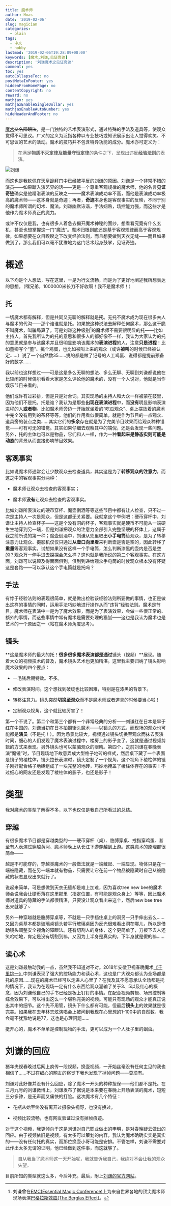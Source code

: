 ```yaml
---
title: 魔术师
author: Hoas
date: '2019-02-06'
slug: magician
categories:
  - plain
tags:
  - 中文
  - hobby
lastmod: '2019-02-06T19:28:09+08:00'
keywords: [魔术,刘谦,见证奇迹]
description: '刘谦魔术之见证奇迹'
comment: yes
toc: yes
autoCollapseToc: no
postMetaInFooter: yes
hiddenFromHomePage: no
contentCopyright: no
reward: no
mathjax: yes
mathjaxEnableSingleDollar: yes
mathjaxEnableAutoNumber: yes
hideHeaderAndFooter: no
---
```

[魔术](https://zh.wikipedia.org/wiki/%E9%AD%94%E8%A1%93)~~又名障眼法~~，是一门独特的艺术表演形式，通过特殊的手法及道具等，使观众觉得不可思议。广义的定义为泛指各种以专业技巧或知识展示出让人觉得欢笑、不可思议的艺术的活动。魔术的技巧并不包含特异功能的成分。魔术亦可定义为：

> 在满足**物质不灭定律及能量守恒定律**的条件之下，呈现出违反**经验法则**的表演。

![刘谦](http://www.lu-chen.com/pic/banner/b1_20110715145712.jpg)

而这也是我钦佩在[天皇跪拜门](https://baike.baidu.com/item/%E5%88%98%E8%B0%A6%E8%B7%AA%E6%8B%9C%E9%97%A8/19308275?fromtitle=%E5%88%98%E8%B0%A6%E8%B7%AA%E6%8B%9C%E6%97%A5%E6%9C%AC%E5%A4%A9%E7%9A%87%E4%BA%8B%E4%BB%B6&fromid=7635403)中已经被平反的[刘谦](https://zh.wikipedia.org/wiki/%E5%8A%89%E8%AC%99_(%E9%AD%94%E8%A1%93%E5%B8%AB))的原因。刘谦是一个非常不错的演员——如果踏入演艺界的话——更是一个尊重客观规律的魔术师，他的名言**见证奇迹**确实是他精湛表演的反映之一——魔术表演成功率不高，而他是表演成功率极高的魔术师——这本身就是奇迹；再者，**奇迹**本身也是客观事实的反映，不同于别的魔术师所谓的幻术、魔法。刘谦幽默诙谐，手法娴熟，场控能力强，而这些才是他作为魔术师真正的魔力。

或许不仅仅是我，也有很多人着急去揭开魔术神秘的面纱，想看看究竟有什么玄机，甚至也想掌握这一门“魔法”。魔术归根到底还是基于客观规律而高于客观规律，如果想要在众目睽睽之下改变经验法则，而且想要做到天衣无缝——而且如果做到了，那么我们可以毫不犹豫地为这门艺术起身鼓掌，见证奇迹。
<!--more-->

# 概述

  以下均是个人想法，写在这里，一是为行文流畅，而是为了更好地阐述我所想表达的思想。（嘿兄弟，1000000米长刀不好收啊！我不是魔术师！）

## 托

  一切魔术都有解释，但是共同又无聊的解释就是**托**。无托不魔术成为现在很多~~大~~人与魔术的代沟——那个谁谁就是托。如果按这种说法去解释任何魔术，那么这干脆不叫魔术，叫骗局算了。可是刘谦这种级别[^n]的魔术师不需要很明显的托——比如主持人。首先我所认为的托的意思和很多人的都好像不一样，我认为大家认为的托的意思就是参与该魔术并且很明显影响该魔术的**表演进程**的人，注意**只是进程**！比如董卿写个“董”、挑个鸡蛋，也比如被叫上来的观众（或许**被叫**的时候已经被认定……）说了一个自然数35……挑的都是做了记号的人工鸡蛋、说得都是提前预备好的数字……
  
[^n]: 刘谦曾在[EMC(Essential Magic Conference)](http://essentialmagicconference.com/)上为来自世界各地的顶尖魔术师现场表演[巴格拉斯效应(The Berglas Effect)](https://www.bilibili.com/video/av114308?from=search&seid=14976995045990659769)。

  我以前也这样想过——可是这是多么无聊的想法、多么无聊、无聊到刘谦都说他在比较闲的时候偶尔看看大家是怎么评论他的魔术的，没有一个人说对，他就是当作娱乐节目来看的。

  他们或许有过彩排，但是只是对台词。其实现场的主持人和大众一样被蒙在鼓里，因为他们不是托。托是谁？我认为是那些**出现在表演进程**中，而**没有**明显影响表演进程的人**或者物**。比如魔术师旁边一开始就坐着的“吃瓜观众”、桌上摆放着的魔术中完全没有用到的茶杯等等。他们的作用看似很简单，就是作为节目的一点观众、道具旁的装点之类……其实它们的**多余**存在就是为了完美节目效果而给观众种种错觉——可有可无的错觉。其实如果仔细去观察其中的端倪，还是会发现一些问题。另外，托的主体也可以是物品，它们和人一样，作为一种**看起来是静态实则可能是动态**的背景从而直接影响节目效果。

## 客观事实

  比如说魔术师通常会让少数观众去检查道具，其实这是为了**转移观众的注意力**，而这之中的客观事实分两种：
  
  * 魔术师让观众去检查的客观事实；
  
  * 魔术师**没有**让观众去检查的客观事实。
  
  比如刘谦所表演过的硬币穿杯、魔壶倒酒等等这些节目中都有让人检查，只不过一次是主持人一次是观众，但是这都无关紧要。我就拿这个举例吧：硬币穿杯中，刘谦让主持人检查杯子——这是个没有洞的杯子，客观事实就是硬币不可能从一端硬生生地穿到另一端，但是刘谦把观众的注意力全部引入完整坚硬的杯体上，这属于我之前所说的第一种；魔壶倒酒中，刘谦从兜里取出**小手电筒**给观众，是为了转移注意力让观众、摄影机仅仅只通过**从壶口向里看**来判断壶是否是空的，因此转移了**重量**等客观事实。试想如果没有这样一个手电筒，怎么判断漆黑的壶内是否是空的？观众万一伸手进去探探会怎么样？这也就是我所说的第二个客观事实。在这方面，刘谦可以说顾及得面面俱到，俱到到递给观众手电筒的时候观众根本没有怀疑这是套路——可以承认这个手电筒就是托吗？
  
## 手法

  有悖于经验法则的表现很简单，就是做出检验该经验法则所要做的事情，也正是做出这样的事情的同时，运用手法巧妙地进行操作从而“违背”经验法则。魔术是节目，魔术师在表演中一是为了魔术效果，而是为了表演效果，会做一些很正常的、额外的事情，而这些事情中常有魔术是需要处理的猫腻——这也是我认为魔术也是艺术的一个原因之一（站在魔术师角度思考）。

## 镜头

  **这是魔术师的最大的托！**很多很多魔术表演都是通过**镜头（视频）**展现。随着大众的视频技术的普及，魔术镜头艺术也更加精湛。这里我主要归纳了镜头影响魔术效果的四个要点：
  
  * 一毛钱后期特效。不多。
  
  * 修改表演时间。这个想找到破绽也比较困难，特别是在漆黑的背景下。
  
  * 转移注意力。镜头突然**切换至观众**而不是魔术师或者道具的时候要当心啦！
  
  * 定制观众视角。这个就比较厉害了！
  
  第一个不说了。第二个和第三个都有一个非常经典的分析——刘谦红在日本是早于红在中国的，刘谦当初在日本拍摄街头魔术——以镜头的方式，而现场的观众也可能都是**演员**（不是托！）。因为场景比较大，视频通过镜头切换至观众而抹去表演时间，细心的人们发现了魔术表演过程中，楼房上的影子变了。这就是通过视频剪辑的方式来表现。另外镜头也可以蒙骗观众的眼睛。第四个，之前刘谦在春晚表演“魔镜”时，节目现场地下故意弄成大型格子地砖的样式，然后桌下藏了一个表面是镜子的棱柱体，镜头拉长表演时，镜头定制了一个视角，这个视角下棱柱体的镜子刚好配合格子地砖组成了一块完整的地砖，巧妙地掩盖了棱柱体存在的事实！不过细心的网友还是发现了棱柱体的影子，也还是影子！

# 类型

  我对魔术的类型了解得不多，以下也仅仅是我自己所看过的总结。

## 穿越

  有很多魔术节目都是穿越类型的——硬币穿杯（桌）、胳膊穿桌、戒指穿鸡蛋、甚至有人表演过穿越黄河、魔术师晚上从长江下游穿越到上游。这类魔术的原理都很简单——
  
  越是不可能穿的，穿越类魔术的一般做法就是一端藏起、一端显现。物体只是在一端被隐藏，而在另一端本就有物品，只需要让它在前一个物品被隐藏时自己从被隐藏的状态显现出来就行了。
  
  说起来简单，可是想做到天衣无缝却是难上加难，因为喜欢tree new bee的魔术师会说我会让硬币落在这里那里（指定位置，有可能是观众身上）等等，因此魔术师对道具的隐藏的手法都很精湛，只要没让观众看出来这个，然后new bee tree出来就够了~
  
  另外一种穿越就是胳膊穿桌等，不就是一只手挡住桌上的洞另一只手伸出去么……又因为桌基本都是玻璃桌镜头若平行玻璃桌因为反光很难看出洞在哪儿，所以是借助镜头调整安全视角的障眼法。还有切割人的身体，这个更简单了，刀板下去人还笑哈哈地，肯定是没有切割到嘛，又因为上半身是真实的，下半身就是假的嘛……
  
## 读心术

  这是刘谦最触动我的一点，虽然我不知道对不对。2018年安徽卫视春晚魔术[《千里挑一》](https://www.bilibili.com/video/av19586388?from=search&seid=13044258379130486937)中刘谦表现了强大的控场能力和读心术，这也是广大观众都认为全场都是托的原因……现在的魔术已经可以走进人心里了？在我及其不愿意承认全场都是托的情况下，我认为在现场一定有什么东西给观众灌输了关于3、5以及红心的概念，因为刘谦他自己的手书已经是板上钉钉的事情。在配合视频剪辑、场景控制等综合效果下，可以得出这么一个堪称完美的视频。可能只有现场的观众才能真正说出其中的细节。这个先不用管，镜头下什么都有可能，但最后**镜头上**的效果就是很完美。如果我在去年林志炫演唱会上被问到我现在心里想的1-100中的自然数，我会毫不犹豫地说是77，这也是心理问题……
  
  挺开心的，魔术不单单是控制玩物的手法，更可以成为一个人肚子里的蛔虫。
  
# 刘谦的回应

猪年央视春晚过后网上疯传一段视频，换壶视频，一开始丝毫没有任何主见的我也相信了……不过在细心的网友的察觉下我也发现了掉帧问题——莫须有。

刘谦对此好像并没有什么回应，除了魔术一开头的种种担保——他们都不是托。在三月九号的刘谦微博上，刘谦发布了据说是本来要在春晚上开场表演的魔术，短短三分多钟，是无声而又痛快的打脸。这次魔术有几个特征：

- 花瓶从始至终没有离开过摄像头视野，也没有换过。

- 视频比较流畅，也有网友验证过没有掉帧痕迹。

对于这个视频，我更倾向于这是刘谦对自己职业做出的申明，是对春晚疑云做出的回应。由于视频依旧是视频，有太多可以策划的内容，我认为魔术确确实实是真实的——没有任何托的真实，而那位换壶小哥可能是安排。不管怎样，刘谦不需要对此作出太多无谓的证明，他已经做到这件事，而这就够了。

> 自从我当了魔术师这一天开始呢，我就告诉我自己，我绝对不会让我的观众失望。

  
  目前所知的类型就这么多，今后补充。最后，附上[刘谦的官方网站](http://www.lu-chen.com/)。